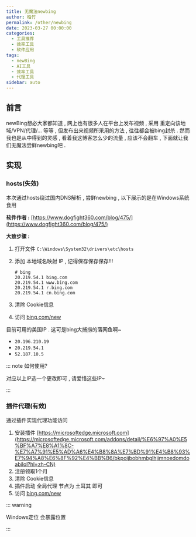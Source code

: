 ```yaml
---
title: 无魔法newbing
author: 柏竹
permalink: /other/newbing
date: 2023-03-27 00:00:00
categories: 
  - 工具推荐
  - 效率工具
  - 软件应用
tags: 
  - newBing
  - AI工具
  - 效率工具
  - 代理工具
sidebar: auto
---
```


## 前言

newBing想必大家都知道 , 网上也有很多人在平台上发布视频 , 采用 重定向该地域/VPN/代理/... 等等 , 但发布出来视频所采用的方法 , 往往都会被bing封杀 . 然而我也是从中得到的灵感 , 看着我这博客怎么少的流量 , 应该不会翻车 , 下面就让我们无魔法尝鲜newbing吧 . 

## 实现

### hosts(失效)

本次通过hosts绕过国内DNS解析 , 尝鲜newbing  , 以下展示的是在Windows系统食用

**软件作者 :** [https://www.dogfight360.com/blog/475/](https://www.dogfight360.com/blog/475/) 

**大致步骤 :** 

1. 打开文件 `C:\Windows\System32\drivers\etc\hosts`

2. 添加 本地域名映射 IP , 记得保存保存保存!!!
   ```text
   # bing
   20.219.54.1 bing.com
   20.219.54.1 www.bing.com
   20.219.54.1 r.bing.com
   20.219.54.1 cn.bing.com
   ```

3. 清除 Cookie信息

4. 访问 [bing.com/new](https://bing.com/new) 

目前可用的美国IP . 这可是bing大捕捞的落网鱼啊~

- `20.196.210.19`
- `20.219.54.1`
- `52.187.10.5`

::: note 如何使用?

对应以上IP选一个更改即可 , 请爱惜这些IP~

:::

### 插件代理(有效)

通过插件实现代理功能访问

1. 安装插件 [https://microsoftedge.microsoft.com](https://microsoftedge.microsoft.com/addons/detail/%E6%97%A0%E5%BF%A7%E8%A1%8C-%E7%A7%91%E5%AD%A6%E4%B8%8A%E7%BD%91%E4%B8%93%E7%94%A8%E6%8F%92%E4%BB%B6/bkpoijbobhmbglhjjmnoedomdoabilol?hl=zh-CN) 
2. 注册领取1个月
3. 清除 Cookie信息
4. 插件启动 全局代理 节点为 土耳其 即可
5. 访问 [bing.com/new](https://bing.com/new) 

::: warning

Windows定位 会暴露位置

:::
